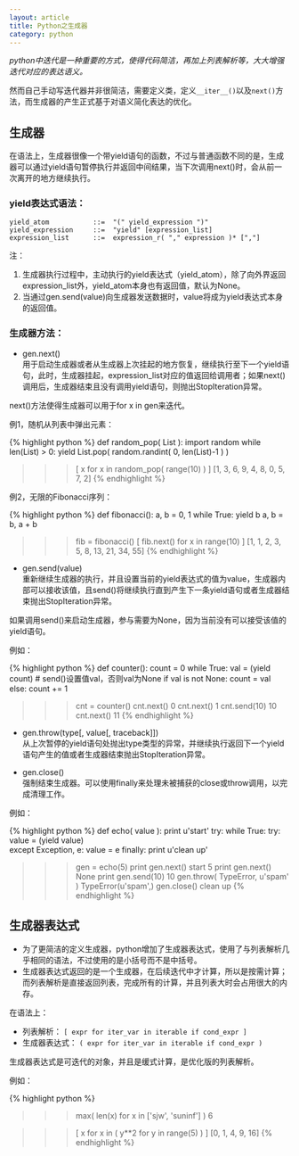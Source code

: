 ```yaml
---
layout: article
title: Python之生成器
category: python
---
```

*python中迭代是一种重要的方式，使得代码简洁，再加上列表解析等，大大增强迭代对应的表达语义。*
 
然而自己手动写迭代器并非很简洁，需要定义类，定义`__iter__()`以及`next()`方法，而生成器的产生正式基于对语义简化表达的优化。
 
## 生成器

在语法上，生成器很像一个带yield语句的函数，不过与普通函数不同的是，生成器可以通过yield语句暂停执行并返回中间结果，当下次调用next()时，会从前一次离开的地方继续执行。
 
### yield表达式语法：

~~~
yield_atom           ::=  "(" yield_expression ")"
yield_expression     ::=  "yield" [expression_list]
expression_list      ::=  expression_r( "," expression )* [","]
~~~

注：

1. 生成器执行过程中，主动执行的yield表达式（yield_atom），除了向外界返回expression_list外，yield_atom本身也有返回值，默认为None。
2. 当通过gen.send(value)向生成器发送数据时，value将成为yield表达式本身的返回值。
 
### 生成器方法：

* gen.next()  
用于启动生成器或者从生成器上次挂起的地方恢复，继续执行至下一个yield语句，此时，生成器挂起，expression_list对应的值返回给调用者；如果next()调用后，生成器结束且没有调用yield语句，则抛出StopIteration异常。
 
next()方法使得生成器可以用于for x in gen来迭代。
 
例1，随机从列表中弹出元素：

{% highlight python %}
def random_pop( List ):
    import random
    while len(List) > 0:
        yield List.pop( random.randint( 0, len(List)-1 ) )
 
>>> [ x for x in random_pop( range(10) ) ]
[1, 3, 6, 9, 4, 8, 0, 5, 7, 2]
{% endhighlight %}
 
例2，无限的Fibonacci序列：  

{% highlight python %}
def fibonacci():
    a, b = 0, 1
    while True:
        yield b
        a, b = b, a + b
 
>>> fib = fibonacci()
>>> [ fib.next() for x in range(10) ]
[1, 1, 2, 3, 5, 8, 13, 21, 34, 55]
{% endhighlight %}
 
* gen.send(value)  
重新继续生成器的执行，并且设置当前的yield表达式的值为value，生成器内部可以接收该值，且send()将继续执行直到产生下一条yield语句或者生成器结束抛出StopIteration异常。

如果调用send()来启动生成器，参与需要为None，因为当前没有可以接受该值的yield语句。
 
例如：

{% highlight python %}
def counter():
    count = 0
    while True:
        val = (yield count)      # send()设置值val，否则val为None
        if val is not None:
            count = val
        else:
            count += 1
 
>>> cnt = counter()
>>> cnt.next()
0
>>> cnt.next()
1
>>> cnt.send(10)
10
>>> cnt.next()
11
{% endhighlight %}
 
* gen.throw(type[, value[, traceback]])  
从上次暂停的yield语句处抛出type类型的异常，并继续执行返回下一个yield语句产生的值或者生成器结束抛出StopIteration异常。
 
 
* gen.close()  
强制结束生成器。可以使用finally来处理未被捕获的close或throw调用，以完成清理工作。
 
例如：

{% highlight python %}
def echo( value ):
    print u'start'
    try:
        while True:
            try:
                value = (yield value)   
            except Exception, e:
                value = e
    finally:
        print u'clean up'
 
>>> gen = echo(5)
>>> print gen.next()
start
5
>>> print gen.next()
None
>>> print gen.send(10)
10
>>> gen.throw( TypeError, u'spam' )
TypeError(u'spam',)
>>> gen.close()
clean up
{% endhighlight %}
 
## 生成器表达式

* 为了更简洁的定义生成器，python增加了生成器表达式，使用了与列表解析几乎相同的语法，不过使用的是小括号而不是中括号。
* 生成器表达式返回的是一个生成器，在后续迭代中才计算，所以是按需计算；而列表解析是直接返回列表，完成所有的计算，并且列表大时会占用很大的内存。
 
在语法上：

* 列表解析：      `[ expr for iter_var in iterable if cond_expr ]`
* 生成器表达式：  `( expr for iter_var in iterable if cond_expr )`
 
生成器表达式是可迭代的对象，并且是缓式计算，是优化版的列表解析。

例如：

{% highlight python %}
>>> max( len(x) for x in ['sjw', 'suninf'] )
6
 
>>> [ x for x in ( y**2 for y in range(5) ) ]
[0, 1, 4, 9, 16]
{% endhighlight %}